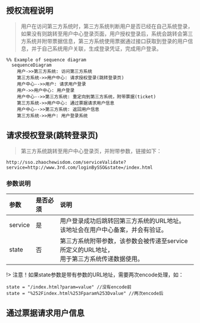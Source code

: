 ## 授权流程说明

> 用户在访问第三方系统时，第三方系统判断用户是否已经在自己系统登录，如果没有则跳转至用户中心登录页面，用户授权登录后，系统会跳转会第三方系统并附带票据信息，第三方系统使用票据通过接口获取到登录的用户信息，并于自己系统用户关联，生成登录凭证，完成用户登录。

```mermaid
%% Example of sequence diagram
  sequenceDiagram
    用户->>第三方系统: 访问第三方系统
    第三方系统->>用户中心: 请求授权登录(跳转登录页)
    用户中心-->>用户: 请求用户登录
    用户->>用户中心: 用户登录
    用户中心-->>第三方系统: 重定向到第三方系统，附带票据(ticket)
    第三方系统->>用户中心: 通过票据请求用户信息
    用户中心-->>第三方系统: 返回用户信息
    第三方系统->>用户: 用户登录系统
```

## 请求授权登录(跳转登录页)

> 第三方系统跳转至用户中心登录页，并附带参数，链接如下：

```
http://sso.zhaochewisdom.com/serviceValidate?service=http://www.3rd.com/loginBySSO&state=/index.html
```

### 参数说明

| 参数    | 是否必须 | 说明                                                         |
| :------ | :------- | :----------------------------------------------------------- |
| service | 是       | 用户登录成功后跳转回第三方系统的URL地址。<br />该地址会在用户中心备案，并会有验证。 |
| state   | 否       | 第三方系统附带参数，该参数会被传递至service所定义的URL地址，<br />用于第三方系统传递数据使用。 |

!> 注意！如果state参数是带有参数的URL地址，需要两次encode处理，如：

```
state = "/index.html?param=value" //没有encode前
state = "%252Findex.html%253Fparam%253Dvalue" //两次encode后
```

## 通过票据请求用户信息
